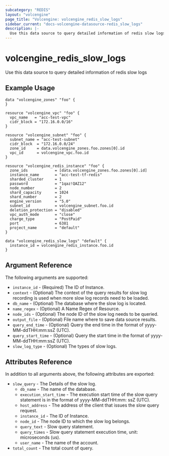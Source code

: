 ```yaml
---
subcategory: "REDIS"
layout: "volcengine"
page_title: "Volcengine: volcengine_redis_slow_logs"
sidebar_current: "docs-volcengine-datasource-redis_slow_logs"
description: |-
  Use this data source to query detailed information of redis slow logs
---
```

# volcengine_redis_slow_logs
Use this data source to query detailed information of redis slow logs
## Example Usage
```hcl
data "volcengine_zones" "foo" {
}

resource "volcengine_vpc" "foo" {
  vpc_name   = "acc-test-vpc"
  cidr_block = "172.16.0.0/16"
}

resource "volcengine_subnet" "foo" {
  subnet_name = "acc-test-subnet"
  cidr_block  = "172.16.0.0/24"
  zone_id     = data.volcengine_zones.foo.zones[0].id
  vpc_id      = volcengine_vpc.foo.id
}

resource "volcengine_redis_instance" "foo" {
  zone_ids            = [data.volcengine_zones.foo.zones[0].id]
  instance_name       = "acc-test-tf-redis"
  sharded_cluster     = 1
  password            = "1qaz!QAZ12"
  node_number         = 2
  shard_capacity      = 1024
  shard_number        = 2
  engine_version      = "5.0"
  subnet_id           = volcengine_subnet.foo.id
  deletion_protection = "disabled"
  vpc_auth_mode       = "close"
  charge_type         = "PostPaid"
  port                = 6381
  project_name        = "default"
}

data "volcengine_redis_slow_logs" "default" {
  instance_id = volcengine_redis_instance.foo.id
}
```
## Argument Reference
The following arguments are supported:
* `instance_id` - (Required) The ID of Instance.
* `context` - (Optional) The context of the query results for slow log recording is used when more slow log records need to be loaded.
* `db_name` - (Optional) The database where the slow log is located.
* `name_regex` - (Optional) A Name Regex of Resource.
* `node_ids` - (Optional) The node ID of the slow log needs to be queried.
* `output_file` - (Optional) File name where to save data source results.
* `query_end_time` - (Optional) Query the end time in the format of yyyy-MM-ddTHH:mm:ssZ (UTC).
* `query_start_time` - (Optional) Query the start time in the format of yyyy-MM-ddTHH:mm:ssZ (UTC).
* `slow_log_type` - (Optional) The types of slow logs.

## Attributes Reference
In addition to all arguments above, the following attributes are exported:
* `slow_query` - The Details of the slow log.
    * `db_name` - The name of the database.
    * `execution_start_time` - The execution start time of the slow query statement is in the format of yyyy-MM-ddTHH:mm: ssZ (UTC).
    * `host_address` - The address of the client that issues the slow query request.
    * `instance_id` - The ID of Instance.
    * `node_id` - The node ID to which the slow log belongs.
    * `query_text` - Slow query statement.
    * `query_times` - Slow query statement execution time, unit: microseconds (us).
    * `user_name` - The name of the account.
* `total_count` - The total count of query.


